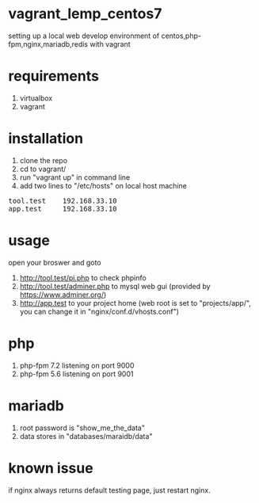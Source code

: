 # vagrant_lemp_centos7

setting up a local web develop environment of centos,php-fpm,nginx,mariadb,redis with vagrant

# requirements
1. virtualbox
2. vagrant

# installation
1. clone the repo
2. cd to vagrant/
3. run "vagrant up" in command line
4. add two lines to "/etc/hosts" on local host machine
<pre>
tool.test    192.168.33.10
app.test     192.168.33.10
</pre>

# usage
open your broswer and goto
1. http://tool.test/pi.php to check phpinfo
2. http://tool.test/adminer.php to mysql web gui (provided by https://www.adminer.org/)
3. http://app.test to your project home (web root is set to "projects/app/", you can change it in "nginx/conf.d/vhosts.conf")

# php
1. php-fpm 7.2 listening on port 9000
2. php-fpm 5.6 listening on port 9001

# mariadb
1. root password is "show_me_the_data"
2. data stores in "databases/maraidb/data"

# known issue
if nginx always returns default testing page, just restart nginx.
